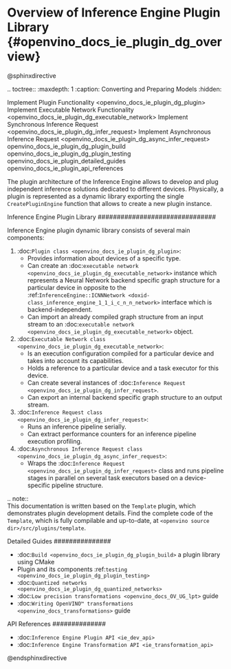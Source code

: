 # Overview of Inference Engine Plugin Library {#openvino_docs_ie_plugin_dg_overview}

@sphinxdirective

.. toctree::
   :maxdepth: 1
   :caption: Converting and Preparing Models
   :hidden:

   Implement Plugin Functionality <openvino_docs_ie_plugin_dg_plugin>
   Implement Executable Network Functionality <openvino_docs_ie_plugin_dg_executable_network>
   Implement Synchronous Inference Request <openvino_docs_ie_plugin_dg_infer_request>
   Implement Asynchronous Inference Request <openvino_docs_ie_plugin_dg_async_infer_request>
   openvino_docs_ie_plugin_dg_plugin_build
   openvino_docs_ie_plugin_dg_plugin_testing
   openvino_docs_ie_plugin_detailed_guides
   openvino_docs_ie_plugin_api_references


The plugin architecture of the Inference Engine allows to develop and plug independent inference 
solutions dedicated to different devices. Physically, a plugin is represented as a dynamic library 
exporting the single ``CreatePluginEngine`` function that allows to create a new plugin instance.

Inference Engine Plugin Library
###############################

Inference Engine plugin dynamic library consists of several main components:

1. :doc:`Plugin class <openvino_docs_ie_plugin_dg_plugin>`:
	- Provides information about devices of a specific type.
	- Can create an :doc:`executable network <openvino_docs_ie_plugin_dg_executable_network>` instance which represents a Neural 
	Network backend specific graph structure for a particular device in opposite to the :ref:`InferenceEngine::ICNNNetwork <doxid-class_inference_engine_1_1_i_c_n_n_network>` 
	interface which is backend-independent.
	- Can import an already compiled graph structure from an input stream to an 
	:doc:`executable network <openvino_docs_ie_plugin_dg_executable_network>` object.
2. :doc:`Executable Network class <openvino_docs_ie_plugin_dg_executable_network>`:
	- Is an execution configuration compiled for a particular device and takes into account its capabilities.
	- Holds a reference to a particular device and a task executor for this device.
	- Can create several instances of :doc:`Inference Request <openvino_docs_ie_plugin_dg_infer_request>`.
	- Can export an internal backend specific graph structure to an output stream.
3. :doc:`Inference Request class <openvino_docs_ie_plugin_dg_infer_request>`:
    - Runs an inference pipeline serially.
    - Can extract performance counters for an inference pipeline execution profiling.
4. :doc:`Asynchronous Inference Request class <openvino_docs_ie_plugin_dg_async_infer_request>`:
    - Wraps the :doc:`Inference Request <openvino_docs_ie_plugin_dg_infer_request>` class and runs pipeline stages in parallel 
	on several task executors based on a device-specific pipeline structure.

.. note::  
   This documentation is written based on the ``Template`` plugin, which demonstrates plugin development details. Find the complete code of the ``Template``, which is fully compilable and up-to-date, at ``<openvino source dir>/src/plugins/template``.


Detailed Guides
###############

* :doc:`Build <openvino_docs_ie_plugin_dg_plugin_build>` a plugin library using CMake
* Plugin and its components :ref:`testing <openvino_docs_ie_plugin_dg_plugin_testing>`
* :doc:`Quantized networks <openvino_docs_ie_plugin_dg_quantized_networks>`
* :doc:`Low precision transformations <openvino_docs_OV_UG_lpt>` guide
* :doc:`Writing OpenVINO™ transformations <openvino_docs_transformations>` guide

API References
##############

* :doc:`Inference Engine Plugin API <ie_dev_api>`
* :doc:`Inference Engine Transformation API <ie_transformation_api>`

@endsphinxdirective


